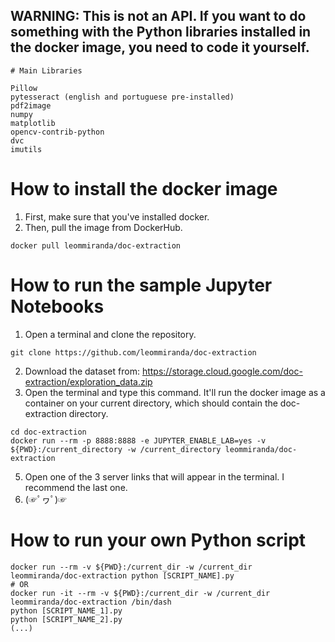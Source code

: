 ## WARNING: This is not an API. If you want to do something with the Python libraries installed in the docker image, you need to code it yourself.

```
# Main Libraries

Pillow
pytesseract (english and portuguese pre-installed)
pdf2image
numpy
matplotlib
opencv-contrib-python
dvc
imutils
```

# How to install the docker image
1. First, make sure that you've installed docker.
2. Then, pull the image from DockerHub.
```
docker pull leommiranda/doc-extraction
```

# How to run the sample Jupyter Notebooks

1. Open a terminal and clone the repository.
```
git clone https://github.com/leommiranda/doc-extraction
```
2. Download the dataset from: <https://storage.cloud.google.com/doc-extraction/exploration_data.zip>
3. Open the terminal and type this command. It'll run the docker image as a container on your current directory, which should contain the doc-extraction directory.
```
cd doc-extraction
docker run --rm -p 8888:8888 -e JUPYTER_ENABLE_LAB=yes -v ${PWD}:/current_directory -w /current_directory leommiranda/doc-extraction
```
5. Open one of the 3 server links that will appear in the terminal. I recommend the last one.
6. (☞ﾟヮﾟ)☞

# How to run your own Python script
```
docker run --rm -v ${PWD}:/current_dir -w /current_dir leommiranda/doc-extraction python [SCRIPT_NAME].py
# OR
docker run -it --rm -v ${PWD}:/current_dir -w /current_dir leommiranda/doc-extraction /bin/dash
python [SCRIPT_NAME_1].py
python [SCRIPT_NAME_2].py
(...)
```
